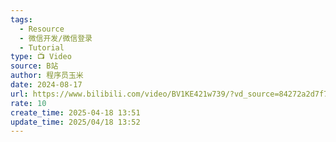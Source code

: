 ```yaml
---
tags:
  - Resource
  - 微信开发/微信登录
  - Tutorial
type: 📺 Video
source: B站
author: 程序员玉米
date: 2024-08-17
url: https://www.bilibili.com/video/BV1KE421w739/?vd_source=84272a2d7f72158b38778819be5bc6ad
rate: 10
create_time: 2025-04-18 13:51
update_time: 2025/04/18 13:52
---
```

